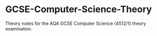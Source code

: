 # GCSE-Computer-Science-Theory

Theory notes for the AQA GCSE Computer Science (4512/1) theory examination.
